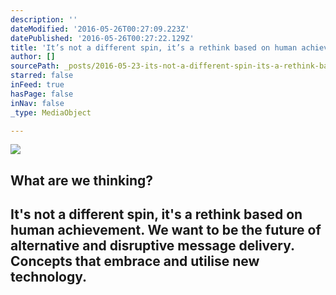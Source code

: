 ```yaml
---
description: ''
dateModified: '2016-05-26T00:27:09.223Z'
datePublished: '2016-05-26T00:27:22.129Z'
title: 'It’s not a different spin, it’s a rethink based on human achievement. We want to be the future of alternative and disruptive message delivery. Concepts that embrace and utilise new technology.'
author: []
sourcePath: _posts/2016-05-23-its-not-a-different-spin-its-a-rethink-based-on-human-ach.md
starred: false
inFeed: true
hasPage: false
inNav: false
_type: MediaObject

---
```

<article style=""><img src="https://the-grid-user-content.s3-us-west-2.amazonaws.com/68d97293-cdee-4bdf-95af-2e3439eb3aed.jpg" /><h1>What are we thinking?</h1></article>

## It's not a different spin, it's a rethink based on human achievement. We want to be the future of alternative and disruptive message delivery. Concepts that embrace and utilise new technology.